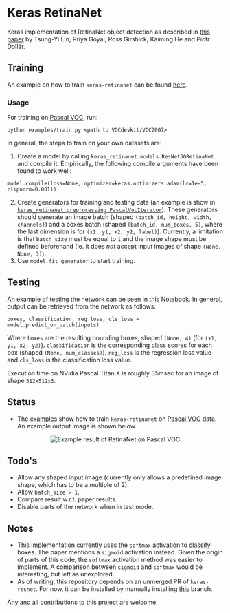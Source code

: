 # Keras RetinaNet
Keras implementation of RetinaNet object detection as described in [this paper](https://arxiv.org/abs/1708.02002) by Tsung-Yi Lin, Priya Goyal, Ross Girshick, Kaiming He and Piotr Dollár.

## Training
An example on how to train `keras-retinanet` can be found [here](https://github.com/delftrobotics/keras-retinanet/blob/master/examples/train.py).

### Usage
For training on [Pascal VOC](http://host.robots.ox.ac.uk/pascal/VOC/), run:
```
python examples/train.py <path to VOCdevkit/VOC2007>
```

In general, the steps to train on your own datasets are:
1) Create a model by calling `keras_retinanet.models.ResNet50RetinaNet` and compile it. Empirically, the following compile arguments have been found to work well:
```
model.compile(loss=None, optimizer=keras.optimizers.adam(lr=1e-5, clipnorm=0.001))
```
2) Create generators for training and testing data (an example is show in [`keras_retinanet.preprocessing.PascalVocIterator`](https://github.com/delftrobotics/keras-retinanet/blob/master/keras_retinanet/preprocessing/pascal_voc.py)). These generators should generate an image batch (shaped `(batch_id, height, width, channels)`) and a boxes batch (shaped `(batch_id, num_boxes, 5)`, where the last dimension is for `(x1, y1, x2, y2, label)`). Currently, a limitation is that `batch_size` must be equal to `1` and the image shape must be defined beforehand (ie. it does _not_ accept input images of shape `(None, None, 3)`).
3) Use `model.fit_generator` to start training.

## Testing
An example of testing the network can be seen in [this Notebook](https://github.com/delftrobotics/keras-retinanet/blob/master/examples/ResNet50RetinaNet%20-%20Pascal%20VOC.ipynb). In general, output can be retrieved from the network as follows:
```
boxes, classification, reg_loss, cls_loss = model.predict_on_batch(inputs)
```

Where `boxes` are the resulting bounding boxes, shaped `(None, 4)` (for `(x1, y1, x2, y2)`). `classification` is the corresponding class scores for each box (shaped `(None, num_classes)`). `reg_loss` is the regression loss value and `cls_loss` is the classification loss value.

Execution time on NVidia Pascal Titan X is roughly 35msec for an image of shape `512x512x3`.

## Status
* The [examples](https://github.com/delftrobotics/keras-retinanet/tree/master/examples) show how to train `keras-retinanet` on [Pascal VOC](http://host.robots.ox.ac.uk/pascal/VOC/) data. An example output image is shown below.

<p align="center">
  <img src="https://github.com/delftrobotics/keras-retinanet/blob/master/images/pascal_voc.png" alt="Example result of RetinaNet on Pascal VOC"/>
</p>

## Todo's
* Allow any shaped input image (currently only allows a predefined image shape, which has to be a multiple of 2).
* Allow `batch_size > 1`.
* Compare result w.r.t. paper results.
* Disable parts of the network when in test mode.

## Notes
* This implementation currently uses the `softmax` activation to classify boxes. The paper mentions a `sigmoid` activation instead. Given the origin of parts of this code, the `softmax` activation method was easier to implement. A comparison between `sigmoid` and `softmax` would be interesting, but left as unexplored.
* As of writing, this repository depends on an unmerged PR of `keras-resnet`. For now, it can be installed by manually installing [this](https://github.com/delftrobotics-forks/keras-resnet/tree/expose-intermediate) branch.

Any and all contributions to this project are welcome.
